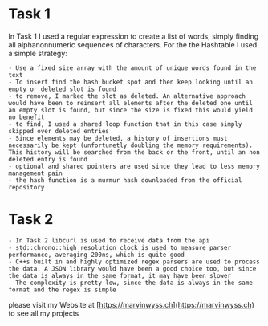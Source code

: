 # Task 1

In Task 1 I used a regular expression to create a list of words, simply finding all alphanonnumeric sequences of characters.
For the the Hashtable I used a simple strategy:

    - Use a fixed size array with the amount of unique words found in the text
    - To insert find the hash bucket spot and then keep looking until an empty or deleted slot is found
    - to remove, I marked the slot as deleted. An alternative approach would have been to reinsert all elements after the deleted one until an empty slot is found, but since the size is fixed this would yield no benefit
    - to find, I used a shared loop function that in this case simply skipped over deleted entries
    - Since elements may be deleted, a history of insertions must necessarily be kept (unfortunetly doubling the memory requirements). This history will be searched from the back or the front, until an non deleted entry is found
    - optional and shared pointers are used since they lead to less memory management pain
    - the hash function is a murmur hash downloaded from the official repository


# Task 2

    - In Task 2 libcurl is used to receive data from the api
    - std::chrono::high_resolution_clock is used to measure parser performance, averaging 200ns, which is quite good
    - C++s built in and highly optimized regex parsers are used to process the data. A JSON library would have been a good choice too, but since the data is always in the same format, it may have been slower
    - The complexity is pretty low, since the data is always in the same format and the regex is simple


please visit my Website at [https://marvinwyss.ch](https://marvinwyss.ch) to see all my projects
```

